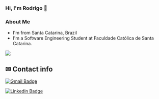 ### Hi, I'm Rodrigo 👋

### About Me

- I'm from Santa Catarina, Brazil
- I'm a Software Engineering Student at Faculdade Católica de Santa Catarina.

<img align="center" src="https://github-readme-stats.vercel.app/api/top-langs/?username=rodrigoconinck&theme=light" />

## ✉ Contact info

[![Gmail Badge](https://img.shields.io/badge/-rodrigo.coninck@hotmail.com-c14438?style=flat-square&logo=Gmail&logoColor=white&link=mailto:rodrigo.coninck@hotmail.com)](mailto:rodrigo.coninck@hotmail.com)

[![Linkedin Badge](https://img.shields.io/badge/-rodrigoconinck-blue?style=flat-square&logo=Linkedin&logoColor=white&link=https://www.linkedin.com/in/rodrigo-coninck/)](https://www.linkedin.com/in/rodrigo-coninck/)
